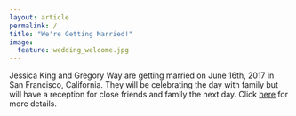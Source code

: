 ```yaml
---
layout: article
permalink: /
title: "We're Getting Married!"
image:
  feature: wedding_welcome.jpg 
---
```


Jessica King and Gregory Way are getting married on June 16th, 2017
in San Francisco, California. They will be celebrating the day with
family but will have a reception for close friends and family the
next day. Click [here](http://jessandgregwedding.com/details/)
for more details.

